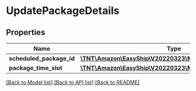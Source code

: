 # UpdatePackageDetails

## Properties
Name | Type | Description | Notes
------------ | ------------- | ------------- | -------------
**scheduled_package_id** | [**\TNT\Amazon\EasyShip\V20220323\Model\ScheduledPackageId**](ScheduledPackageId.md) |  | 
**package_time_slot** | [**\TNT\Amazon\EasyShip\V20220323\Model\TimeSlot**](TimeSlot.md) |  | 

[[Back to Model list]](../README.md#documentation-for-models) [[Back to API list]](../README.md#documentation-for-api-endpoints) [[Back to README]](../README.md)


